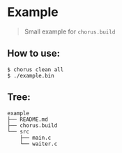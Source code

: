 # Example
> Small example for ``chorus.build`` 
## How to use:
```shell
$ chorus clean all
$ ./example.bin
```

## Tree:
```
example
├── README.md
├── chorus.build
└── src
    ├── main.c
    └── waiter.c
```